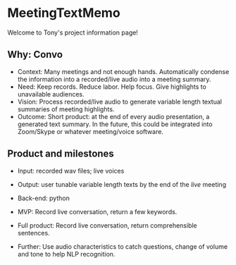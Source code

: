 # MeetingTextMemo

Welcome to Tony's project information page!


## Why: Convo

* Context: Many meetings and not enough hands. Automatically condense the information into a recorded/live audio into a meeting summary.
* Need: Keep records. Reduce labor. Help focus. Give highlights to unavailable audiences.
* Vision: Process recorded/live audio to generate variable length textual summaries of meeting highlights.
* Outcome: Short product: at the end of every audio presentation, a generated text summary. In the future, this could be integrated into Zoom/Skype or whatever meeting/voice software.



## Product and milestones

* Input: recorded wav files; live voices
* Output: user tunable variable length texts by the end of the *live* meeting
* Back-end: python


* MVP: Record live conversation, return a few keywords.
* Full product: Record live conversation, return comprehensible sentences.
* Further: Use audio characteristics to catch questions, change of volume and tone to help NLP recognition.